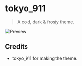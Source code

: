 # tokyo_911
> A cold, dark & frosty theme.

![Preview](https://i.imgur.com/WrY8Uv1.jpg)

## Credits
* tokyo_911 for making the theme.
